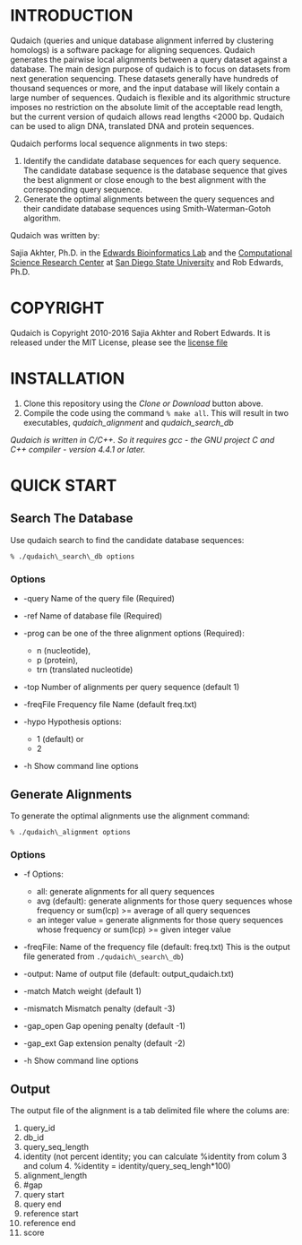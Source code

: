 # INTRODUCTION

Qudaich (queries and unique database alignment inferred by clustering homologs) is a software package for aligning sequences. Qudaich generates the pairwise local alignments between a query dataset against a database. The main design purpose of qudaich is to focus on datasets from next generation sequencing. These datasets generally have hundreds of thousand sequences or more, and the input database will likely contain a large number of sequences. Qudaich is flexible and its algorithmic structure imposes no restriction on the absolute limit of the acceptable read length, but the current version of qudaich allows read lengths &lt;2000 bp. Qudaich can be used to align DNA, translated DNA and protein sequences.

Qudaich performs local sequence alignments in two steps:

1.  Identify the candidate database sequences for each query sequence. The candidate database sequence is the database sequence that gives the best alignment or close enough to the best alignment with the corresponding query sequence.
2.  Generate the optimal alignments between the query sequences and their candidate database sequences using Smith-Waterman-Gotoh algorithm.

Qudaich was written by:

Sajia Akhter, Ph.D. in the [Edwards Bioinformatics Lab](http://edwards.sdsu.edu/research/) and the [Computational Science Research Center](http://www.csrc.sdsu.edu/csrc/) at [San Diego State University](http://www.sdsu.edu/)
and Rob Edwards, Ph.D.

# COPYRIGHT

Qudaich is Copyright 2010-2016 Sajia Akhter and Robert Edwards. It is released under the MIT License, please see the [license file](LICENSE)

# INSTALLATION

1.  Clone this repository using the *Clone or Download* button above.
2.  Compile the code using the command `% make all`. This will result in two executables, *qudaich_alignment* and *qudaich_search_db*

*Qudaich is written in C/C++. So it requires gcc - the GNU project C and C++ compiler - version 4.4.1 or later.*

# QUICK START

## Search The Database

Use qudaich search to find the candidate database sequences:

```% ./qudaich\_search\_db options```

### Options

* -query Name of the query file (Required)
* -ref Name of database file (Required)
* -prog can be one of the three alignment options (Required):
	* n (nucleotide), 
	* p (protein), 
	* trn (translated nucleotide) 
* -top Number of alignments per query sequence (default 1)
* -freqFile Frequency file Name (default freq.txt)
* -hypo Hypothesis options:
	* 1 (default) or
	* 2

* -h Show command line options

## Generate Alignments

To generate the optimal alignments use the alignment command: 

```% ./qudaich\_alignment options```

### Options

* -f Options:
	* all: generate alignments for all query sequences  
	* avg (default): generate alignments for those query sequences whose frequency or sum(lcp) >= average of all query sequences
	* an integer value = generate alignments for those query sequences whose frequency or sum(lcp) >= given integer value

* -freqFile: Name of the frequency file (default: freq.txt) This is the output file generated from `./qudaich\_search\_db`) 
* -output: Name of output file (default: output\_qudaich.txt)
* -match Match weight (default 1)
* -mismatch Mismatch penalty (default -3)
* -gap\_open Gap opening penalty (default -1)
* -gap\_ext Gap extension penalty (default -2)
* -h Show command line options

Output
------

The output file of the alignment is a tab delimited file where the colums are: 

1. query\_id 
2. db\_id 
3. query\_seq\_length 
4. identity (not percent identity; you can calculate %identity from colum 3 and colum 4. %identity = identity/query\_seq\_lengh\*100) 
5. alignment\_length 
6. \#gap 
7. query start 
8. query end 
9. reference start 
10. reference end 
11. score
